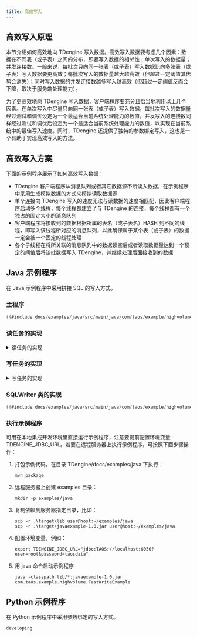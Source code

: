 ```yaml
---
title: 高效写入
---
```


## 高效写入原理

本节介绍如何高效地向 TDengine 写入数据。高效写入数据要考虑几个因素：数据在不同表（或子表）之间的分布，即要写入数据的相邻性；单次写入的数据量；并发连接数。一般来说，每批次只向同一张表（或子表）写入数据比向多张表（或子表）写入数据要更高效；每批次写入的数据量越大越高效（但超过一定阈值其优势会消失）；同时写入数据的并发连接数越多写入越高效（但超过一定阈值反而会下降，取决于服务端处理能力）。

为了更高效地向 TDengine 写入数据，客户端程序要充分且恰当地利用以上几个因素。在单次写入中尽量只向同一张表（或子表）写入数据，每批次写入的数据量经过测试和调优设定为一个最适合当前系统处理能力的数值，并发写入的连接数同样经过测试和调优后设定为一个最适合当前系统处理能力的数值，以实现在当前系统中的最佳写入速度。同时，TDengine 还提供了独特的参数绑定写入，这也是一个有助于实现高效写入的方法。

## 高效写入方案

下面的示例程序展示了如何高效写入数据：
- TDengine 客户端程序从消息队列或者其它数据源不断读入数据，在示例程序中采用生成模拟数据的方式来模拟读取数据源
- 单个连接向 TDengine 写入的速度无法与读数据的速度相匹配，因此客户端程序启动多个线程，每个线程都建立了与 TDengine 的连接，每个线程都有一个独占的固定大小的消息队列
- 客户端程序将接收到的数据根据所属的表名（或子表名）HASH 到不同的线程，即写入该线程所对应的消息队列，以此确保属于某个表（或子表）的数据一定会被一个固定的线程处理
- 各个子线程在将所关联的消息队列中的数据读空后或者读取数据量达到一个预定的阈值后将该批数据写入 TDengine，并继续处理后面接收到的数据


## Java 示例程序

在 Java 示例程序中采用拼接 SQL 的写入方式。

### 主程序

```java title="主程序"
{{#include docs/examples/java/src/main/java/com/taos/example/highvolume/FastWriteExample.java:main}}
```

### 读任务的实现
<details>
<summary>读任务的实现</summary>

```java 
{{#include docs/examples/java/src/main/java/com/taos/example/highvolume/ReadTask.java:ReadTask}}
```

</details>

### 写任务的实现

<details>
<summary>写任务的实现</summary>

```java 
{{#include docs/examples/java/src/main/java/com/taos/example/highvolume/WriteTask.java:WriteTask}}
```
</details>

### SQLWriter 类的实现

```java
{{#include docs/examples/java/src/main/java/com/taos/example/highvolume/SQLWriter.java:SQLWriter}}
```
### 执行示例程序

可用在本地集成开发环境里直接运行示例程序，注意要提前配置环境变量 TDENGINE_JDBC_URL。若要在远程服务器上执行示例程序，可按照下面步骤操作：
1. 打包示例代码。在目录 TDengine/docs/examples/java 下执行：
   ```
   mvn package
   ```
2. 远程服务器上创建 examples 目录：
   ```
   mkdir -p examples/java
   ```
3. 复制依赖到服务器指定目录，比如：
   ```
   scp -r .\target\lib user@host:~/examples/java
   scp -r .\target\javaexample-1.0.jar user@host:~/examples/java
   ```
4. 配置环境变量，例如：
   ```
   export TDENGINE_JDBC_URL="jdbc:TAOS://localhost:6030?user=root&password=taosdata"
   ```
5. 用 java 命令启动示例程序
   ```
   java -classpath lib/*:javaexample-1.0.jar  com.taos.example.highvolume.FastWriteExample
   ```

## Python 示例程序

在 Python 示例程序中采用参数绑定的写入方式。

```python title="Python 示例程序"
developing 
```
